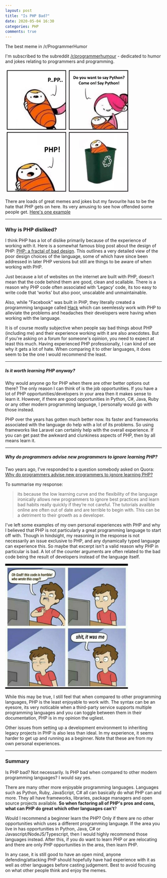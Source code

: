 ```yaml
---
layout: post
title: "Is PHP Bad?"
date: 2020-05-04 16:30
categories: PHP
comments: true
---
```


The best meme in /r/ProgrammerHumor

<!--more-->

I'm subscribed to the subreddit [/r/programmerhumour](https://www.reddit.com/r/ProgrammerHumor/) - dedicated to humor and jokes relating to programmers and programming.

<img src="/assets/media/is-php-bad-1.jpg" style="height: 400px;"/>

There are loads of great memes and jokes but my favourite has to be the hate that PHP gets on here. Its very amusing to see how offended some people get. [Here's one example](https://www.reddit.com/r/ProgrammerHumor/comments/ezornw/pppphp/)

---

### Why is PHP disliked?

I think PHP has a lot of dislike primarily because of the experience of working with it. Here is a somewhat famous blog post about the design of PHP: [PHP: a fractal of bad design](https://eev.ee/blog/2012/04/09/php-a-fractal-of-bad-design/). This outlines a very detailed view of the poor design choices of the language, some of which have since been addressed in later PHP versions but still are things to be aware of when working with PHP.

Just because a lot of websites on the internet are built with PHP, doesn’t mean that the code behind them are good, clean and scallable. There is a reason why PHP code often associated with ‘Legacy’ code, its too easy to write code that ‘works’ but also poor, unscalable and unmaintainable.

Also, while "Facebook" was built in PHP, they literally created a programming language called [Hack](https://hacklang.org/) which can seemlessly work with PHP to alleviate the problems and headaches their developers were having when working with the language.

It is of course mostly subjective when people say bad things about PHP (including me) and their experience working with it are also anecdotes. But if you're asking on a forum for someone's opinion, you need to expect at least this much. Having experienced PHP professionally, I can kind of see why it gets a lot of hate. When comparing it to other languages, it does seem to be the one I would recommend the least.

---

##### Is it worth learning PHP anyway?

Why would anyone go for PHP when there are other better options out there? The only reason I can think of is the job opportunities. If you have a lot of PHP opportunities/developers in your area then it makes sense to learn it. However, if there are good opportunities in Python, C#, Java, Ruby or any other modern programming language, I personally would go with those instead.

PHP over the years has gotten much better now. Its faster and frameworks associated with the language do help with a lot of its problems. So using frameworks like Laravel can certainly help with the overall experience. If you can get past the awkward and clunkiness aspects of PHP, then by all means learn it.

---

##### Why do programmers advise new programmers to ignore learning PHP?
 Two years ago, I've responded to a question somebody asked on Quora:
[Why do programmers advise new programmers to ignore learning PHP?](https://www.quora.com/Why-do-programmers-advise-new-programmers-to-ignore-learning-PHP)

To summarise my response:
>  its because the low learning curve and the flexibility of the language ironically allows new programmers to ignore best practices and learn bad habits really quickly if they’re not careful. The tutorials availble online are often out of date and are terrible to begin with. This can be a detriment to their growth as a developer.

I've left some examples of my own personal experiences with PHP and why I believed that PHP is not particularly a great programming language to start off with. Though in hindsight, my reasoning in the response is not necessarily an issue exclusive to PHP, and any dynamically typed language can experience this. So maybe that excerpt isn't a valid reason why PHP in particular is bad. A lot of the counter arguments are often related to the bad code being the result of developers instead of the language itself.

<img src="/assets/media/is-php-bad-2.jpg" style="height: 400px;"/>

While this may be true, I still feel that when compared to other programming languages, PHP is the least enjoyable to work with. The syntax can be an eyesore, its very noticable when a third-party service supports multiple programming languages and you can toggle between them in their documentation, PHP is in my opinion the ugliest.

Other issues from setting up a development environment to inheriting legacy projects in PHP is also less than ideal. In my experience, it seems harder to get up and running as a beginner. Note that these are from my own personal experiences.

---

### Summary

Is PHP bad? Not necessarily. Is PHP bad when compared to other modern programming languages? I would say yes.

There are many other more enjoyable programming languages. Languages such as Python, Ruby, JavaScript, C# all can basically do what PHP can and more. They all have frameworks, libraries, package managers and open source projects available. **So when factoring all of PHP's pros and cons, what can PHP do great which other languages can't**?

Would I recommend a beginner learn the PHP? Only if there are no other opportunities which uses a different programming language. If the area you live in has opportunities in Python, Java, C# or Javascript/NodeJS/Typescript, then I would highly recommend those languages instead. After this, if you do want to learn PHP or are relocating and there are only PHP opportunities in the area, then learn PHP.

In any case, it is still good to have an open mind, anyone defending/attacking PHP should hopefully have had experience with it as well as other languages before casting judgement. Best to avoid focusing on what other people think and enjoy the memes.